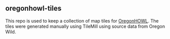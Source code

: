 ## oregonhowl-tiles

This repo is used to keep a collection of map tiles for [OregonHOWL](https://oregonhowl.org/). The tiles were generated manually using TileMill using source data from Oregon Wild.
